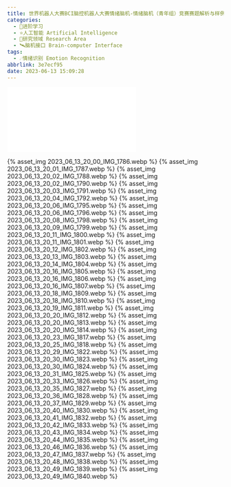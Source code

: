 ```yaml
---
title: 世界机器人大赛BCI脑控机器人大赛情绪脑机-情绪脑机（青年组）竞赛赛题解析与样例教学
categories:
  - 🌙进阶学习
  - ⭐人工智能 Artificial Intelligence
  - 💫研究领域 Research Area
  - 🛰️脑机接口 Brain-computer Interface
tags:
  - ☄️情绪识别 Emotion Recognition
abbrlink: 3e7ecf95
date: 2023-06-13 15:09:28
---
```


<iframe src="//player.bilibili.com/player.html?aid=530200570&bvid=BV1fu411876U&cid=1175991937&page=1" scrolling="no" border="0" frameborder="no" framespacing="0" allowfullscreen="true"> </iframe>

<!--more-->

{% asset_img 2023_06_13_20_00_IMG_1786.webp %}
{% asset_img 2023_06_13_20_01_IMG_1787.webp %}
{% asset_img 2023_06_13_20_02_IMG_1788.webp %}
{% asset_img 2023_06_13_20_02_IMG_1790.webp %}
{% asset_img 2023_06_13_20_03_IMG_1791.webp %}
{% asset_img 2023_06_13_20_04_IMG_1792.webp %}
{% asset_img 2023_06_13_20_06_IMG_1795.webp %}
{% asset_img 2023_06_13_20_06_IMG_1796.webp %}
{% asset_img 2023_06_13_20_08_IMG_1798.webp %}
{% asset_img 2023_06_13_20_09_IMG_1799.webp %}
{% asset_img 2023_06_13_20_11_IMG_1800.webp %}
{% asset_img 2023_06_13_20_11_IMG_1801.webp %}
{% asset_img 2023_06_13_20_12_IMG_1802.webp %}
{% asset_img 2023_06_13_20_13_IMG_1803.webp %}
{% asset_img 2023_06_13_20_14_IMG_1804.webp %}
{% asset_img 2023_06_13_20_16_IMG_1805.webp %}
{% asset_img 2023_06_13_20_16_IMG_1806.webp %}
{% asset_img 2023_06_13_20_16_IMG_1807.webp %}
{% asset_img 2023_06_13_20_18_IMG_1809.webp %}
{% asset_img 2023_06_13_20_18_IMG_1810.webp %}
{% asset_img 2023_06_13_20_19_IMG_1811.webp %}
{% asset_img 2023_06_13_20_20_IMG_1812.webp %}
{% asset_img 2023_06_13_20_20_IMG_1813.webp %}
{% asset_img 2023_06_13_20_20_IMG_1814.webp %}
{% asset_img 2023_06_13_20_23_IMG_1817.webp %}
{% asset_img 2023_06_13_20_25_IMG_1818.webp %}
{% asset_img 2023_06_13_20_29_IMG_1822.webp %}
{% asset_img 2023_06_13_20_30_IMG_1823.webp %}
{% asset_img 2023_06_13_20_30_IMG_1824.webp %}
{% asset_img 2023_06_13_20_31_IMG_1825.webp %}
{% asset_img 2023_06_13_20_33_IMG_1826.webp %}
{% asset_img 2023_06_13_20_35_IMG_1827.webp %}
{% asset_img 2023_06_13_20_36_IMG_1828.webp %}
{% asset_img 2023_06_13_20_37_IMG_1829.webp %}
{% asset_img 2023_06_13_20_40_IMG_1830.webp %}
{% asset_img 2023_06_13_20_41_IMG_1832.webp %}
{% asset_img 2023_06_13_20_42_IMG_1833.webp %}
{% asset_img 2023_06_13_20_43_IMG_1834.webp %}
{% asset_img 2023_06_13_20_44_IMG_1835.webp %}
{% asset_img 2023_06_13_20_46_IMG_1836.webp %}
{% asset_img 2023_06_13_20_47_IMG_1837.webp %}
{% asset_img 2023_06_13_20_48_IMG_1838.webp %}
{% asset_img 2023_06_13_20_49_IMG_1839.webp %}
{% asset_img 2023_06_13_20_49_IMG_1840.webp %}
